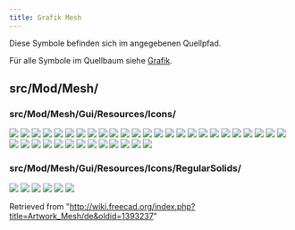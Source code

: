 ```yaml
---
title: Grafik Mesh
---
```

Diese Symbole befinden sich im angegebenen Quellpfad.

Für alle Symbole im Quellbaum siehe [Grafik](/Artwork/de "Artwork/de").

## src/Mod/Mesh/

### src/Mod/Mesh/Gui/Resources/Icons/

![](/images/Mesh_AddFacet.svg)
![](/images/Mesh_BoundingBox.svg)
![](/images/Mesh_BuildRegularSolid.svg)
![](/images/Mesh_CrossSections.svg)
![](/images/Mesh_CursorFillInteractive.svg)
![](/images/Mesh_CurvatureInfo.svg)
![](/images/Mesh_Decimating.svg)
![](/images/Mesh_Difference.svg)
![](/images/Mesh_EvaluateFacet.svg)
![](/images/Mesh_EvaluateSolid.svg)
![](/images/Mesh_Evaluation.svg)
![](/images/Mesh_Export.svg)
![](/images/Mesh_FillInteractiveHole.svg)
![](/images/Mesh_FillupHoles.svg)
![](/images/Mesh_FlipNormals.svg)
![](/images/Mesh_FromPartShape.svg)
![](/images/Mesh_HarmonizeNormals.svg)
![](/images/Mesh_Import.svg)
![](/images/Mesh_Intersection.svg)
![](/images/Mesh_Merge.svg)
![](/images/Mesh_Pipette.svg)
![](/images/Mesh_PolyCut.svg)
![](/images/Mesh_PolyTrim.svg)
![](/images/Mesh_RemeshGmsh.svg)
![](/images/Mesh_RemoveCompByHand.svg)
![](/images/Mesh_RemoveComponents.svg)
![](/images/Mesh_Scale.svg)
![](/images/Mesh_SectionByPlane.svg)
![](/images/Mesh_Segmentation.svg)
![](/images/Mesh_SegmentationBestFit.svg)
![](/images/Mesh_Smoothing.svg)
![](/images/Mesh_SplitComponents.svg)
![](/images/Mesh_Tree.svg)
![](/images/Mesh_Tree_Curvature_Plot.svg)
![](/images/Mesh_TrimByPlane.svg)
![](/images/Mesh_Union.svg)
![](/images/Mesh_VertexCurvature.svg)
![](/images/Workbench_Mesh.svg)

### src/Mod/Mesh/Gui/Resources/Icons/RegularSolids/

![](/images/Mesh_Cone.svg)
![](/images/Mesh_Cube.svg)
![](/images/Mesh_Cylinder.svg)
![](/images/Mesh_Ellipsoid.svg)
![](/images/Mesh_Sphere.svg)
![](/images/Mesh_Torus.svg)

Retrieved from "<http://wiki.freecad.org/index.php?title=Artwork_Mesh/de&oldid=1393237>"
